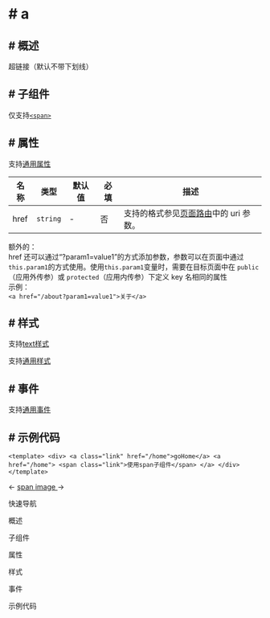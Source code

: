 <!-- 源地址: https://iot.mi.com/vela/quickapp/zh/components/basic/a.html -->

# # a

## # 概述

超链接（默认不带下划线）

## # 子组件

仅支持[`<span>`](</vela/quickapp/zh/components/basic/span.html>)

## # 属性

支持[通用属性](</vela/quickapp/zh/components/general/properties.html>)

名称 | 类型 | 默认值 | 必填 | 描述  
---|---|---|---|---  
href | `string` | - | 否 | 支持的格式参见[页面路由](</vela/quickapp/zh/features/basic/router.html>)中的 uri 参数。  
额外的：  
href 还可以通过“?param1=value1”的方式添加参数，参数可以在页面中通过`this.param1`的方式使用。使用`this.param1`变量时，需要在目标页面中在 `public`（应用外传参）或 `protected`（应用内传参）下定义 key 名相同的属性  
示例：  
`<a href="/about?param1=value1">关于</a>`  
  
## # 样式

支持[text样式](</vela/quickapp/zh/components/basic/text.html>)

支持[通用样式](</vela/quickapp/zh/components/general/style.html>)

## # 事件

支持[通用事件](</vela/quickapp/zh/components/general/events.html>)

## # 示例代码

``` <template> <div> <a class="link" href="/home">goHome</a> <a href="/home"> <span class="link">使用span子组件</span> </a> </div> </template> ```

← [ span ](</vela/quickapp/zh/components/basic/span.html>) [ image ](</vela/quickapp/zh/components/basic/image.html>) → 

快速导航

概述

子组件

属性

样式

事件

示例代码
